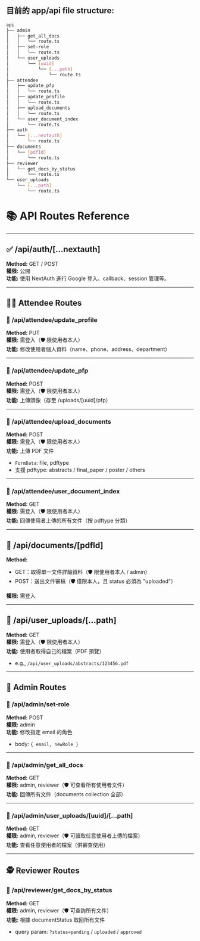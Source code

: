 ## 目前的 app/api file structure:

```bash
api
├── admin
│   ├── get_all_docs
│   │   └── route.ts
│   ├── set-role
│   │   └── route.ts
│   └── user_uploads
│       └── [uuid]
│           └── [...path]
│               └── route.ts
├── attendee
│   ├── update_pfp
│   │   └── route.ts
│   ├── update_profile
│   │   └── route.ts
│   ├── upload_documents
│   │   └── route.ts
│   └── user_document_index
│       └── route.ts
├── auth
│   └── [...nextauth]
│       └── route.ts
├── documents
│   └── [pdfId]
│       └── route.ts
├── reviewer
│   └── get_docs_by_status
│       └── route.ts
└── user_uploads
    └── [...path]
        └── route.ts
```

# 📚 API Routes Reference

---

## ✅ /api/auth/[...nextauth]

**Method:** GET / POST  
**權限:** 公開  
**功能:** 使用 NextAuth 進行 Google 登入、callback、session 管理等。

---

## 🧍‍♂️ Attendee Routes

### 📁 /api/attendee/update_profile

**Method:** PUT  
**權限:** 需登入（🛡️ 限使用者本人）  
**功能:** 修改使用者個人資料（name、phone、address、department）

---

### 📁 /api/attendee/update_pfp

**Method:** POST  
**權限:** 需登入（🛡️ 限使用者本人）  
**功能:** 上傳頭像（存至 /uploads/[uuid]/pfp）

---

### 📁 /api/attendee/upload_documents

**Method:** POST  
**權限:** 需登入（🛡️ 限使用者本人）  
**功能:** 上傳 PDF 文件

-   `FormData`: file, pdftype
-   支援 pdftype: abstracts / final_paper / poster / others

---

### 📁 /api/attendee/user_document_index

**Method:** GET  
**權限:** 需登入（🛡️ 限使用者本人）  
**功能:** 回傳使用者上傳的所有文件（按 pdftype 分類）

---

## 📄 /api/documents/[pdfId]

**Method:**

-   GET：取得單一文件詳細資料（🛡️ 限使用者本人 / admin）
-   POST：送出文件審稿（🛡️ 僅限本人，且 status 必須為 "uploaded"）

**權限:** 需登入

---

## 👤 /api/user_uploads/[...path]

**Method:** GET  
**權限:** 需登入（🛡️ 限使用者本人）  
**功能:** 使用者取得自己的檔案（PDF 預覽）

-   e.g., `/api/user_uploads/abstracts/123456.pdf`

---

## 👑 Admin Routes

### 📁 /api/admin/set-role

**Method:** POST  
**權限:** admin  
**功能:** 修改指定 email 的角色

-   body: `{ email, newRole }`

---

### 📁 /api/admin/get_all_docs

**Method:** GET  
**權限:** admin, reviewer（🛡️ 可查看所有使用者文件）  
**功能:** 回傳所有文件（documents collection 全部）

---

### 📁 /api/admin/user_uploads/[uuid]/[...path]

**Method:** GET  
**權限:** admin, reviewer（🛡️ 可讀取任意使用者上傳的檔案）  
**功能:** 查看任意使用者的檔案（供審查使用）

---

## 🕵️ Reviewer Routes

### 📁 /api/reviewer/get_docs_by_status

**Method:** GET  
**權限:** admin, reviewer（🛡️ 可查詢所有文件）  
**功能:** 根據 documentStatus 取回所有文件

-   query param: `?status=pending` / `uploaded` / `approved`
